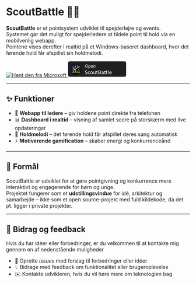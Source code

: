 # ScoutBattle 🎯🔥

**ScoutBattle** er et pointsystem udviklet til spejderlejre og events.  
Systemet gør det muligt for spejderledere at tildele point til hold via en mobilvenlig webapp.  
Pointene vises derefter i realtid på et Windows-baseret dashboard, hvor det førende hold får afspillet sin holdmelodi.  

<a href="https://apps.microsoft.com/detail/9n9d20xdwrj0?hl=da-DK&gl=DK" target="_blank">
  <img src="https://get.microsoft.com/images/en-us%20dark.svg" alt="Hent den fra Microsoft">
</a>

<a href="https://scoutbattleapp.hegr.dk" target="_blank">
  <img src="https://github.com/akhegr/ScoutBattle/blob/main/images/Open%20portal%20icon.png?raw=true" alt="Åben ScoutBattle">
</a>

---

## ✨ Funktioner
- 📱 **Webapp til ledere** – giv holdene point direkte fra telefonen  
- 📊 **Dashboard i realtid** – visning af samlet score på storskærm med live opdateringer
- 🎵 **Holdmelodi** – det førende hold får afspillet deres sang automatisk
- ⚡ **Motiverende gamification** – skaber energi og konkurrenceånd

---

## 🎯 Formål
ScoutBattle er udviklet for at gøre pointgivning og konkurrence mere interaktivt og engagerende for børn og unge.  
Projektet fungerer som et **udstillingsvindue** for idé, arkitektur og samarbejde – ikke som et open source-projekt med fuld kildekode, da det pt. ligger i private projekter.

---

## 🤝 Bidrag og feedback
Hvis du har idéer eller forbedringer, er du velkommen til at kontakte mig gennem en af nedenstående muligheder
- 📌 Oprette *issues* med forslag til forbedringer eller idéer  
- 💡 Bidrage med feedback om funktionalitet eller brugeroplevelse  
- ✉️ Kontakte udvikleren, hvis du vil høre mere om teknologien bag  
